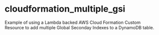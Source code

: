 # cloudformation_multiple_gsi
Example of using a Lambda backed AWS Cloud Formation Custom Resource
to add multiple Global Seconday Indexes to a DynamoDB table.
